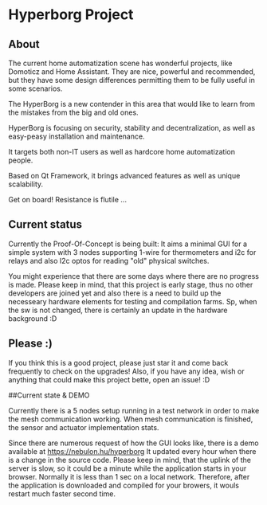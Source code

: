 # Hyperborg Project

## About

The current home automatization scene has wonderful projects, like Domoticz and Home Assistant. They are nice, powerful and recommended, but they have some design differences permitting them to be fully useful in some scenarios. 

The HyperBorg is a new contender in this area that would like to learn from the mistakes from the big and old ones.

HyperBorg is focusing on security, stability and decentralization, as well as easy-peasy installation and maintenance.

It targets both non-IT users as well as hardcore home automatization people.

Based on Qt Framework, it brings advanced features as well as unique scalability.

Get on board!
Resistance is flutile ...

## Current status

Currently the Proof-Of-Concept is being built: It aims a minimal GUI for a simple system with 3 nodes supporting 1-wire for thermometers and i2c for relays and also I2c optos for reading "old" physical switches.

You might experience that there are some days where there are no progress is made. Please keep in mind, that this project is early stage, thus no other developers are joined yet and also there is a need to build up the necesseary hardware elements for testing and compilation farms. Sp, when the sw is not changed, there is certainly an update in the hardware background :D

## Please :)

If you think this is a good project, please just star it and come back frequently to check on the upgrades! Also, if you have any idea, wish or anything that could make this project bette, open an issue! :D

##Current state & DEMO

Currently there is a 5 nodes setup running in a test network in order to make the mesh communication working. When mesh communication is finished, the sensor and actuator implementation stats.

Since there are numerous request of how the GUI looks like, there is a demo available at https://nebulon.hu/hyperborg It updated every hour when there is a change in the source code. Please keep in mind, that the uplink of the server is slow, so it could be a minute while the application starts in your browser. Normally it is less than 1 sec on a local network. Therefore, after the application is downloaded and compiled for your browers, it wouls restart much faster second time. 


